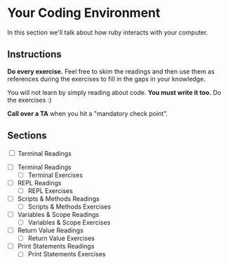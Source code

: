 # Your Coding Environment

In this section we'll talk about how ruby interacts with your computer.

## Instructions

**Do every exercise.**  Feel free to skim the readings and then use them as references during the exercises to fill in the gaps in your knowledge.

You will not learn by simply reading about code. **You must write it too.** Do the exercises :)

**Call over a TA** when you hit a "mandatory check point".

## Sections

<input type="checkbox" class="task-list-item-checkbox"/> Terminal Readings

* [ ] Terminal Readings
  * [ ] Terminal Exercises
* [ ] REPL Readings
  * [ ] REPL Exercises
* [ ] Scripts & Methods Readings
  * [ ] Scripts & Methods Exercises
* [ ] Variables & Scope Readings
  * [ ] Variables & Scope Exercises
* [ ] Return Value Readings
  * [ ] Return Value Exercises
* [ ] Print Statements Readings
  * [ ] Print Statements Exercises

